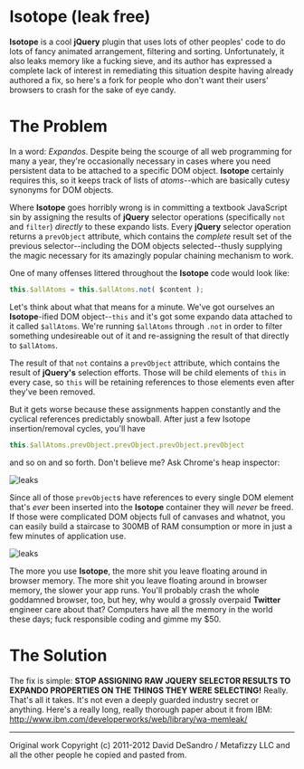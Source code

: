 Isotope (leak free)
========

**Isotope** is a cool **jQuery** plugin that uses lots of other peoples' code to do lots of fancy animated arrangement, filtering and sorting. Unfortunately, it also leaks memory like a fucking sieve, and its author has expressed a complete lack of interest in remediating this situation despite having already authored a fix, so here's a fork for people who don't want their users' browsers to crash for the sake of eye candy.

The Problem
========

In a word: *Expandos*. Despite being the scourge of all web programming for many a year, they're occasionally necessary in cases where you need persistent data to be attached to a specific DOM object. **Isotope** certainly requires this, so it keeps track of lists of *atoms*--which are basically cutesy synonyms for DOM objects.

Where **Isotope** goes horribly wrong is in committing a textbook JavaScript sin by assigning the results of **jQuery** selector operations (specifically `not` and `filter`) *directly* to these expando lists. Every **jQuery** selector operation returns a `prevObject` attribute, which contains the *complete* result set of the previous selector--including the DOM objects selected--thusly supplying the magic necessary for its amazingly popular chaining mechanism to work.

One of many offenses littered throughout the **Isotope** code would look like:

```javascript
this.$allAtoms = this.$allAtoms.not( $content );
```

Let's think about what that means for a minute. We've got ourselves an **Isotope**-ified DOM object--`this` and it's got some expando data attached to it called `$allAtoms`. We're running `$allAtoms` through `.not` in order to filter something undesireable out of it and re-assigning the result of that directly to `$allAtoms`.

The result of that `not` contains a `prevObject` attribute, which contains the result of **jQuery's** selection efforts. Those will be child elements of `this` in every case, so `this` will be retaining references to those elements even after they've been removed.

But it gets worse because these assignments happen constantly and the cyclical references predictably snowball. After just a few Isotope insertion/removal cycles, you'll have

```javascript
this.$allAtoms.prevObject.prevObject.prevObject.prevObject
```

and so on and so forth. Don't believe me? Ask Chrome's heap inspector:

![leaks](https://raw.github.com/khiltd/isotope-leak-free/master/isotope_leaks1.png)

Since all of those `prevObject`s have references to every single DOM element that's *ever* been inserted into the **Isotope** container they will *never* be freed. If those were complicated DOM objects full of canvases and whatnot, you can easily build a staircase to 300MB of RAM consumption or more in just a few minutes of application use. 

![leaks](https://raw.github.com/khiltd/isotope-leak-free/master/isotope_leaks2.png)

The more you use **Isotope**, the more shit you leave floating around in browser memory. The more shit you leave floating around in browser memory, the slower your app runs. You'll probably crash the whole goddamned browser, too, but hey, why would a grossly overpaid **Twitter** engineer care about that? Computers have all the memory in the world these days; fuck responsible coding and gimme my $50.

The Solution
======== 

The fix is simple: **STOP ASSIGNING RAW JQUERY SELECTOR RESULTS TO EXPANDO PROPERTIES ON THE THINGS THEY WERE SELECTING!** Really. That's all it takes. It's not even a deeply guarded industry secret or anything. Here's a really long, really thorough paper about it from IBM: http://www.ibm.com/developerworks/web/library/wa-memleak/

* * *

Original work Copyright (c) 2011-2012 David DeSandro / Metafizzy LLC and all the other people he copied and pasted from.
